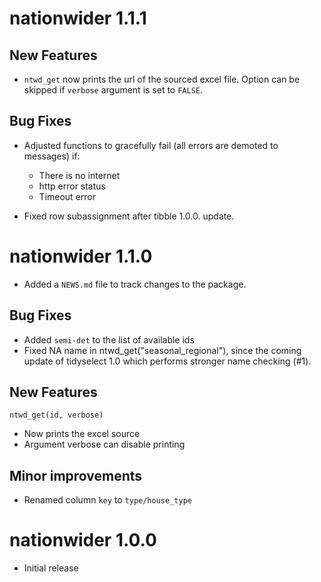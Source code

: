 # nationwider 1.1.1

## New Features

* `ntwd_get` now prints the url of the sourced excel file. Option can be
skipped if `verbose` argument is set to `FALSE`.

## Bug Fixes

* Adjusted functions to gracefully fail (all errors are demoted to messages) if:
  - There is no internet
  - http error status
  - Timeout error
  
* Fixed row subassignment after tibble 1.0.0. update.

# nationwider 1.1.0

* Added a `NEWS.md` file to track changes to the package.

## Bug Fixes

* Added `semi-det` to the list of available ids
* Fixed NA name in ntwd_get("seasonal_regional"), since the coming update of tidyselect 1.0 which performs stronger name checking (#1).

## New Features

`ntwd_get(id, verbose)`

* Now prints the excel source
* Argument verbose can disable printing

## Minor improvements

* Renamed column `key` to `type/house_type`

# nationwider 1.0.0

* Initial release

